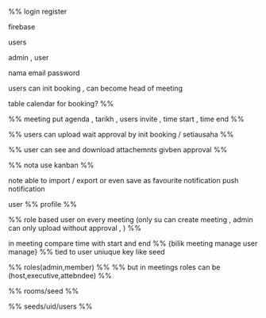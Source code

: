 %% login register

firebase 

users

admin , user


nama email password


users can  init booking , can become head of meeting

table calendar for booking? %%

%% meeting put agenda , tarikh , users invite , time start , time  end  %%



%% 
users can upload wait approval by  init booking / setiausaha %%

%% user can see and download attachemnts givben approval %%




%% nota use kanban
 %%


note able to import / export or even save as favourite
notification push  notification 



user %% profile %%


%% 
role based user on every meeting
(only su can create meeting , admin can only upload without approval , ) %%

in meeting compare time with start and end
%% 
{bilik meeting manage
user manage}
 %%
tied to user  uniuque key like seed


%% roles(admin,member)   %%
%% but in meetings roles can be (host,executive,attebndee) %%

%% rooms/seed %%

%% seeds/uid/users
 %%



